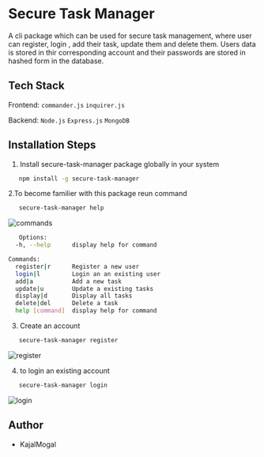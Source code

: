 # Secure Task Manager
A cli package which can be used for secure task management, where user can register, login , add their task, update them and delete them. Users data is stored in thir corresponding account and their passwords are stored in hashed form in the database.

## Tech Stack
Frontend: `commander.js` `inquirer.js`

Backend:  `Node.js` `Express.js` `MongoDB`

## Installation Steps
1. Install secure-task-manager package globally in your system
```bash
   npm install -g secure-task-manager
```

2.To become familier with this package reun command
```bash
   secure-task-manager help
```

![commands](https://github.com/user-attachments/assets/aad9d51e-e22d-4801-9aa1-5a5b1d9ed34c)

```bash
   Options:
  -h, --help      display help for command

Commands:
  register|r      Register a new user
  login|l         Login an an existing user
  add|a           Add a new task
  update|u        Update a existing tasks
  display|d       Display all tasks
  delete|del      Delete a task
  help [command]  display help for command
```

3. Create an account

```bash
   secure-task-manager register
```

   ![register](https://github.com/user-attachments/assets/7d218bcc-db9a-4b97-81fe-d02ee85fa680)


4. to login an existing account

```bash
   secure-task-manager login
```

   ![login](https://github.com/user-attachments/assets/64daf2f0-d98b-4a77-a0f9-6f60e1754115)


## Author

- KajalMogal
